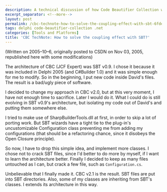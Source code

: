 ```yaml
---
description: A technical discussion of how Code Beautifier Collection was restructured to reduce tight coupling with Sharp Builder Tools, detailing the architectural challenges of extending SBT's configuration system and the solution of isolating new code while maintaining compatibility.
excerpt_separator: <!--more-->
layout: post
permalink: /cbc-technote-how-to-solve-the-coupling-effect-with-sbt-6fde78543560
tags: delphi code-beautifier-collection .net
categories: [Tools and Platforms]
title: 'CBC TechNote: How to solve the coupling effect with SBT?'
---
```

(Written on 2005–10–6, originally posted to CSDN on Nov 03, 2005, republished here with some modifications)

The architecture of CBC (JCF Expert) was SBT v0.9. I chose it because it was included in Delphi 2005 (and C#Builder 1.0) and it was simple enough for me to modify. So in the beginning, I put new code inside David's files. The result is a bad/ugly piece of software.

I decided to change my approach in CBC v2.0, but at this very moment, I have not enough time to sacrifice. Later I would do it. What I could do is still evolving in SBT v0.9's architecture, but isolating my code out of David's and putting them somewhere else.

I tried to make use of SharpBuilderTools.dll at first, in order to skip a lot of porting work. But SBT wizards have a tight tie to the plug-in's uncustomizable Configuration class preventing me from adding my configurations (that should be a refactoring chance, since it disobeys the Open Closure principle).

So now, I have to drop this simple idea, and implement more classes. I chose not to crack SBT files, since I'd better to do more by myself, if I want to learn the architecture better. Finally I decided to keep as many files untouched as I can, but crack a few file, such as `Configuration.cs`.

Unbelievable that I finally made it. CBC v2.1 is the result. SBT files are put into SBT directories. Also, some of my classes are inheriting from SBT's classes. I extends its architecture in this way.
